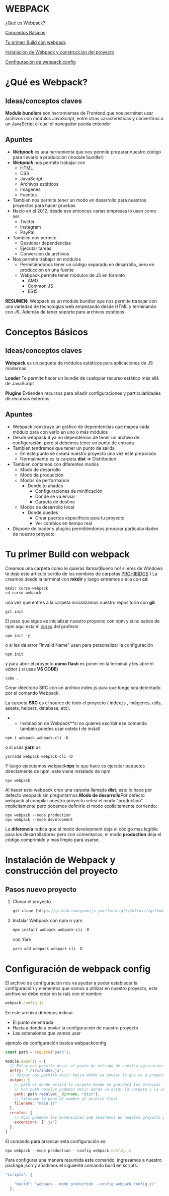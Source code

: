 # WEBPACK

[¿Qué es Webpack?](https://www.notion.so/Qu-es-Webpack-b1c715b34fcc48a4b9f2ba9d6f17d7ba)

[Conceptos Básicos](https://www.notion.so/Conceptos-B-sicos-3eb482cf3fe1457bb57611a41696021d)

[Tu primer Build con webpack](https://www.notion.so/Tu-primer-Build-con-webpack-a1a77400ee44451c92e867a3998cbd11)

[Instalación de Webpack y construcción del proyecto](https://www.notion.so/Instalaci-n-de-Webpack-y-construcci-n-del-proyecto-b9b92a212a0047969dfb42df9dd901db)

[Configuración de webpack config](https://www.notion.so/Configuraci-n-de-webpack-config-6bfdc599d5c44306861a7ac023e02475)


# ¿Qué es Webpack?

## Ideas/conceptos claves

**Module bundlers** son herramientas de Frontend que nos permiten usar archivos con módulos JavaScript, entre otras características y convertiros a un JavaScript el cual el navegador pueda entender

## Apuntes

- ***Webpack*** es una herramienta que nos permite preparar nuestro código para llevarlo a producción (module bundler)
- ***Webpack*** nos permite trabajar con
    - HTML
    - CSS
    - JavaScript
    - Archivos estáticos
    - Imágenes
    - Fuentes
- Tambien nos permite tener un modo en desarrollo para nuestros proyectos para hacer pruebas
- Nacio en el 2012, desde ese entonces varias empresas lo usan como ser
    - Twitter
    - Instagram
    - PayPal
- También nos permite
    - Gestionar dependencias
    - Ejecutar tareas
    - Conversión de archivos
- Nos permite trabajar en módulos
    - Permitiéndonos tener un código separado en desarrollo, pero en producción en una fuente
    - Webpack permite tener módulos de JS en formato
        - AMD
        - Common JS
        - ES15

**RESUMEN:** Webpack es un module bundler que nos permite trabajar con una variedad de tecnologías web empezando desde HTML y terminando con JS. Además de tener soporte para archivos estáticos

# Conceptos Básicos

## Ideas/conceptos claves

**Webpack** es un paquete de módulos estáticos para aplicaciones de JS modernas

**Loader** Te permite hacer un bundle de cualquier recurso estático más allá de JavaScript

**Plugins** Extienden recursos para añadir configuraciones y particularidades de recursos externos

## Apuntes

- Webpack construye un gráfico de dependencias que mapea cada módulo para con verlo en uno o más módulos
- Desde webpack 4 ya no dependemos de tener un archivo de configuración, pero si debemos tener un punto de entrada
- Tambien tendremos que tener un punto de salida
    - En este punto se creará nuestro proyecto una vez esté preparado
    - Normalmente es la carpeta **dist** ⇒ Distribution
- Tambien contamos con diferentes modos
    - Modo de desarrollo
    - Modo de producción
    - Modos de performance
        - Donde tu añades
            - Configuraciones de minificación
            - Donde se va enviar
            - Carpeta de destino
    - Modos de desarrollo local
        - Donde puedes
            - Crear puertos específicos para tu proyecto
            - Ver cambios en tiempo real
- Dispone de loader y plugins permitiéndonos preparar particularidades de nuestro proyecto

# Tu primer Build con webpack

Creamos una carpeta como le quieras llamar(Bueno no! si eres de Windows te dejo este articulo cortito de los nombres de carpetas [PROHIBIDOS](https://www.fayerwayer.com/2020/07/windows-nombres-prohibidos-en-carpetas/#:~:text=Nombres%20prohibidos%20para%20crear%20carpetas%20y%20archivos%20en%20Windows&text=CLOCK%24.,%2C%20LPT7%2C%20LPT8%2C%20LPT9.) ) La creamos desde la terminal con **mkdir** y luego entramos a ella con **cd**

```jsx
mkdir curso-webpack
cd curso-webpack

```

una vez que entres a la carpeta inicializamos nuestro repositorio con **git**

```
git init

```

El paso que sigue es inicializar nuestro proyecto con npm y si no sabes de npm aqui esta el [curso](https://platzi.com/clases/npm/) del profesor

```
npm init -y

```

o si les da error “Invalid Name” usen para personalizar la configuración

```
npm init

```

y para abrir el proyecto **como flash** es poner en la terminal y les abre el editor ( si usas **VS CODE**)

```
code .

```

Crear directorio SRC con un archivo index.js para que luego sea detectado por el comando Webpack.

La carpeta **SRC** es el source de todo el proyecto ( index.js , imágenes, utils, assets, helpers, database, etc).

- * Instalación de Webpack**si no quieres escribir ese comando también puedes usar estela **i** de install

```
npm i webpack webpack-cli -D

```

o si usas **yarn** us

```
yarnadd webpack webpack-cli -D

```

Y luego ejecutamos webpack**npx** lo que hace es ejecutar paquetes directamente de npm, este viene instalado de npm

```
npx webpack

```

Al hacer esto webpack creo una carpeta llamada **dist**, esto lo hace por defecto webpack sin preguntarnos.**Modo de desarrollo**Por defecto webpack al compilar nuestro proyecto setea el modo “production” implícitamente pero podemos definirle el modo explícitamente corriendo:

```
npx webpack --mode production
npx webpack --mode development

```

La **diferencia** radica que el modo development deja el código mas legible para los desarrolladores pero con comentarios, el modo **production** deja el código comprimido y mas limpio para usarse.




# Instalación de Webpack y construcción del proyecto

## Pasos nuevo proyecto

1. Clonar el proyecto

    ```jsx
    git clone [https://github.com/gndx/js-portfolio.git](https://github.com/gndx/js-portfolio.git)
    ```

2. Instalar Webpack con npm o yarn

    ```jsx
    npm install webpack webpack-cli -D
    ```

    con Yarn

    ```jsx
    yarn add webpack webpack-cli -D
    ```


# Configuración de webpack config

El archivo de configuración nos va ayudar a poder establecer la configuración y elementos que vamos a utilizar en nuestro proyecto, este archivo se debe crear en la raiz con el nombre

```jsx
webpack.config.js
```

En este archivo debemos indicar

- El punto de entrada
- Hacia a donde a enviar la configuración de nuestro proyecto
- Las extensiones que vamos usar

ejemplo de configuración basica webpackconfig

```jsx
const path = require('path');

module.exports = {
  // Entry nos permite decir el punto de entrada de nuestra aplicación
  entry: "./src/index.js",
  // Output nos permite decir hacia dónde va enviar lo que va a preparar webpacks
  output: {
    // path es donde estará la carpeta donde se guardará los archivos
    // Con path.resolve podemos decir dónde va estar la carpeta y la ubicación del mismo
    path: path.resolve(__dirname, "dist"),
    // filename le pone el nombre al archivo final
    filename: "main.js"
  },
  resolve: {
    // Aqui ponemos las extensiones que tendremos en nuestro proyecto para webpack los lea
    extensions: [".js"]
  },
}
```

El comando para arrancar esta configuración es:

```jsx
npx webpack --mode production --config webpack.config.js
```

Para configurar una manera resumida este comando, ingresamos a nuestro package.json y añadimos el siguiente comando build en scripts:

```jsx
"scripts": {
		...
    "build": "webpack --mode production --config webpack.config.js"
  },
```